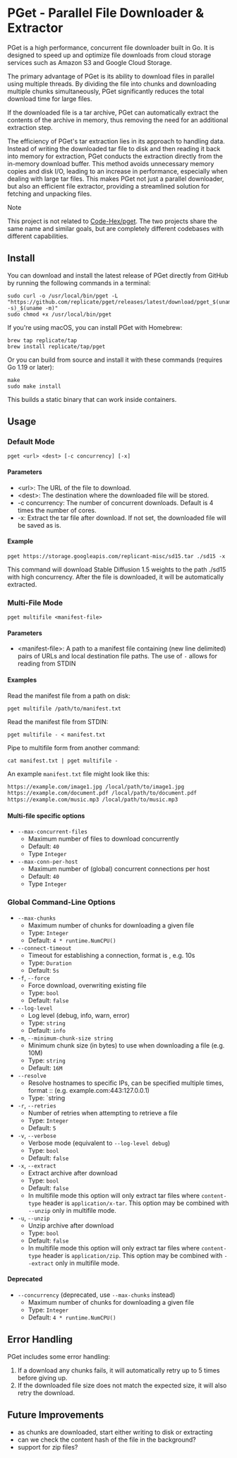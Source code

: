 # PGet - Parallel File Downloader & Extractor

PGet is a high performance, concurrent file downloader built in Go. It is designed to speed up and optimize file downloads from cloud storage services such as Amazon S3 and Google Cloud Storage.

The primary advantage of PGet is its ability to download files in parallel using multiple threads. By dividing the file into chunks and downloading multiple chunks simultaneously, PGet significantly reduces the total download time for large files.

If the downloaded file is a tar archive, PGet can automatically extract the contents of the archive in memory, thus removing the need for an additional extraction step.

The efficiency of PGet's tar extraction lies in its approach to handling data. Instead of writing the downloaded tar file to disk and then reading it back into memory for extraction, PGet conducts the extraction directly from the in-memory download buffer. This method avoids unnecessary memory copies and disk I/O, leading to an increase in performance, especially when dealing with large tar files. This makes PGet not just a parallel downloader, but also an efficient file extractor, providing a streamlined solution for fetching and unpacking files.

> [!NOTE]  
> This project is not related to [Code-Hex/pget](https://github.com/Code-Hex/pget). The two projects share the same name and similar goals, but are completely different codebases with different capabilities.

## Install  

You can download and install the latest release of PGet directly from GitHub by running the following commands in a terminal:

```console
sudo curl -o /usr/local/bin/pget -L "https://github.com/replicate/pget/releases/latest/download/pget_$(uname -s)_$(uname -m)"
sudo chmod +x /usr/local/bin/pget
```

If you're using macOS, you can install PGet with Homebrew:

```console
brew tap replicate/tap
brew install replicate/tap/pget
```

Or you can build from source and install it with these commands
(requires Go 1.19 or later):

```console
make
sudo make install
```

This builds a static binary that can work inside containers.

## Usage

### Default Mode
    pget <url> <dest> [-c concurrency] [-x]

#### Parameters

- \<url\>: The URL of the file to download.
- \<dest\>: The destination where the downloaded file will be stored.
- -c concurrency: The number of concurrent downloads. Default is 4 times the number of cores.
- -x: Extract the tar file after download. If not set, the downloaded file will be saved as is.


#### Example

    pget https://storage.googleapis.com/replicant-misc/sd15.tar ./sd15 -x

This command will download Stable Diffusion 1.5 weights to the path ./sd15 with high concurrency. After the file is downloaded, it will be automatically extracted.

### Multi-File Mode
    pget multifile <manifest-file>

#### Parameters
- \<manifest-file\>: A path to a manifest file containing (new line delimited) pairs of URLs and local destination file paths. The use of `-` allows for reading from STDIN

#### Examples

Read the manifest file from a path on disk:

    pget multifile /path/to/manifest.txt

Read the manifest file from STDIN:
 
    pget multifile - < manifest.txt

Pipe to multifile form from another command:

    cat manifest.txt | pget multifile -

An example `manifest.txt` file might look like this:

```txt
https://example.com/image1.jpg /local/path/to/image1.jpg
https://example.com/document.pdf /local/path/to/document.pdf
https://example.com/music.mp3 /local/path/to/music.mp3
```

#### Multi-file specific options
- `--max-concurrent-files`
  - Maximum number of files to download concurrently
  - Default: `40`
  - Type `Integer`
- `--max-conn-per-host`
  - Maximum number of (global) concurrent connections per host
  - Default: `40`
  - Type `Integer`

### Global Command-Line Options
- `--max-chunks`
  - Maximum number of chunks for downloading a given file
  - Type: `Integer`
  - Default: `4 * runtime.NumCPU()`
- `--connect-timeout`
  - Timeout for establishing a connection, format is <number><unit>, e.g. 10s
  - Type: `Duration`
  - Default: `5s`
- `-f`, `--force`
  - Force download, overwriting existing file
  - Type: `bool`
  - Default: `false`
- `--log-level`
  - Log level (debug, info, warn, error)
  - Type: `string`
  - Default: `info`
- `-m`, `--minimum-chunk-size string`
  - Minimum chunk size (in bytes) to use when downloading a file (e.g. 10M) 
  - Type: `string`
  - Default: `16M`
- `--resolve`
  - Resolve hostnames to specific IPs, can be specified multiple times, format <hostname>:<port>:<ip> (e.g. example.com:443:127.0.0.1)
  - Type: `string
- `-r`, `--retries`
  - Number of retries when attempting to retrieve a file
  - Type: `Integer`
  - Default: `5`
- `-v`, `--verbose`
  - Verbose mode (equivalent to `--log-level debug`)
  - Type: `bool`
  - Default: `false`
- `-x`, `--extract`
  - Extract archive after download
  - Type: `bool`
  - Default: `false`
  - In multifile mode this option will only extract tar files where `content-type` header is `application/x-tar`. This option may be combined with `--unzip` only in multifile mode.
- `-u`, `--unzip`
  - Unzip archive after download
  - Type: `bool`
  - Default: `false`
  - In multifile mode this option will only extract tar files where `content-type` header is `application/zip`. This option may be combined with `--extract` only in multifile mode.


#### Deprecated
- `--concurrency` (deprecated, use `--max-chunks` instead)
  - Maximum number of chunks for downloading a given file
  - Type: `Integer`
  - Default: `4 * runtime.NumCPU()`

## Error Handling

PGet includes some error handling:

1. If a download any chunks fails, it will automatically retry up to 5 times before giving up.
2. If the downloaded file size does not match the expected size, it will also retry the download.

## Future Improvements

- as chunks are downloaded, start either writing to disk or extracting
- can we check the content hash of the file in the background?
- support for zip files?
